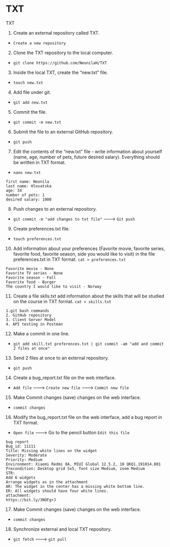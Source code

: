 # TXT

TXT
 1. Create an external repository called TXT.
- `Create a new repository`
 2. Clone the TXT repository to the local computer.
- `git clone https://github.com/NeonilaH/TXT`
 3. Inside the local TXT, create the “new.txt” file.
- `touch new.txt`
 4. Add file under git.
- `git add new.txt`
 5. Commit the file.
- `git commit -m new.txt`
 6. Submit the file to an external GitHub repository.
- `git push`
 7. Edit the contents of the “new.txt” file - write information about yourself (name, age, number of pets, future desired salary). Everything should be written in TXT format.
- `nano new.txt`
```
first name: Neonila
last name: Hlovatska
age: 34
number of pets: 1
desired salary: 1000
```
 8. Push changes to an external repository.
- `git commit -m "add changes to txt file"`
---> `Git push`
 9. Create preferences.txt file.
- `touch preferences.txt`
 10. Add information about your preferences (Favorite movie, favorite series, favorite food, favorite season, side you would like to visit) in the file preferences.txt in TXT format.
`cat > preferences.txt`
```
Favorite movie - None
Favorite TV series - None
Favorite season - Fall
Favorite food - Burger
The country I would like to visit - Norway
```
 11. Create a file sklls.txt add information about the skills that will be studied on the course in TXT format.
`cat > skills.txt`
```
1.git bash commands
2. GitHub repository
3. Client Server Model
4. API testing in Postman
```
 12. Make a commit in one line.
- `git add skill.txt preferences.txt | git commit -am "add and commit 2 files at once"`
 13. Send 2 files at once to an external repository.
- `git push`
 14. Create a bug_report.txt file on the web interface.
- `Add file`
---> `Create new file`
---> `Commit new file`
 15. Make Commit changes (save) changes on the web interface.
- `commit changes`
 16. Modify the bug_report.txt file on the web interface, add a bug report in TXT format.
- `Open file`
---> Go to the pencil button `Edit this file`
```
bug report
Bug_id: 11111
Title: Missing white lines on the widget
Severity: Moderate
Priority: Medium
Environment: Xiaomi Redmi 8A, MIUI Global 12.5.2, 10 QKQ1.191014.001
Precondition: Desktop grid 5x5, font size Medium, zoom Medium
STR:
Add 6 widgets
Arrange widgets as in the attachment
AR: The widget in the center has a missing white bottom line.
ER: All widgets should have four white lines.
attachment:
https://bit.ly/3NOFgrJ
```
 17. Make Commit changes (save) changes on the web interface.
- `commit changes`
 18. Synchronize external and local TXT repository.
- `git fetch`
---> `git pull`
